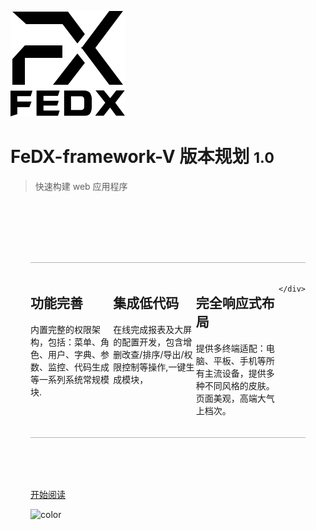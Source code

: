 ![logo](_media/logo.png)

# FeDX-framework-V 版本规划 <small>1.0</small>

> 快速构建 web 应用程序

<style>

.home {
    padding: 3.6rem 2rem 0;
    max-width: 960px;
    margin: 0 auto;
    display: block;
}
.features{
    border-top:1px solid #b2b7b3;
    border-bottom:1px solid #b2b7b3;
    padding: 1.2rem 0;
    margin: 2.5rem 0 5rem 0;
    display: flex;
    flex-wrap: wrap;
    align-items: flex-start;
    align-content: stretch;
    justify-content: space-between;
}

.home .feature {
    flex-grow: 1;
    flex-basis: 30%;
    max-width: 30%;
}
</style>
<div class='home'>
    <div class="features">
       <div class="feature">
            <h2>功能完善</h2> 
            <p>内置完整的权限架构，包括：菜单、角色、用户、字典、参数、监控、代码生成等一系列系统常规模块.</p>
        </div>
        <div class="feature">
            <h2>集成低代码</h2> <p>在线完成报表及大屏的配置开发，包含增删改查/排序/导出/权限控制等操作,一键生成模块，</p>
        </div>
        <div class="feature">
            <h2>完全响应式布局</h2> <p>提供多终端适配：电脑、平板、手机等所有主流设备，提供多种不同风格的皮肤。页面美观，高端大气上档次。</p>
        </div>
        
    </div>
</div>

[开始阅读](_docspage.md)

<!-- 背景色 -->

![color](#f0f0f0)
